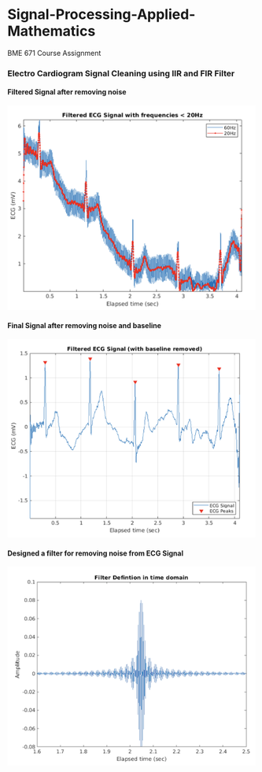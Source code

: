 # Signal-Processing-Applied-Mathematics
BME 671 Course Assignment

### Electro Cardiogram Signal Cleaning using IIR and FIR Filter

#### Filtered Signal after removing noise
![CleanedECGSignal](images/filtered_signal_with_original.png)

#### Final Signal after removing noise and baseline
![CleanedECGSignalNoBaseline](images/filtered_signal_no_baseline.png)

#### Designed a filter for removing noise from ECG Signal
![Filter](images/filter.png)


